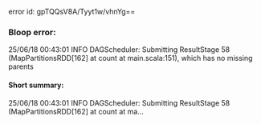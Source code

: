 error id: gpTQQsV8A/Tyyt1w/vhnYg==
### Bloop error:

25/06/18 00:43:01 INFO DAGScheduler: Submitting ResultStage 58 (MapPartitionsRDD[162] at count at main.scala:151), which has no missing parents
#### Short summary: 

25/06/18 00:43:01 INFO DAGScheduler: Submitting ResultStage 58 (MapPartitionsRDD[162] at count at ma...